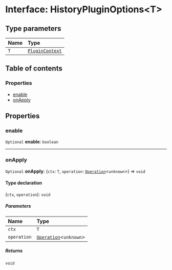 # Interface: HistoryPluginOptions\<T>

## Type parameters

| Name | Type |
| :------ | :------ |
| `T` | [`PluginContext`](/en/auto-docs/free-layout-editor/variables/PluginContext-1.md) |

## Table of contents

### Properties

* [enable](/en/auto-docs/free-layout-editor/interfaces/HistoryPluginOptions.md#enable)
* [onApply](/en/auto-docs/free-layout-editor/interfaces/HistoryPluginOptions.md#onapply)

## Properties

### enable

`Optional` **enable**: `boolean`

***

### onApply

`Optional` **onApply**: (`ctx`: `T`, `operation`: [`Operation`](/en/auto-docs/free-layout-editor/interfaces/Operation.md)<`unknown`>) => `void`

#### Type declaration

(`ctx`, `operation`): `void`

##### Parameters

| Name | Type |
| :------ | :------ |
| `ctx` | `T` |
| `operation` | [`Operation`](/en/auto-docs/free-layout-editor/interfaces/Operation.md)<`unknown`> |

##### Returns

`void`
